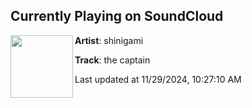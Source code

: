 ## Currently Playing on SoundCloud

[<img align="left" width="100" src="https://i1.sndcdn.com/artworks-0TyHFo3qa63paeaw-nTbuCg-t500x500.jpg">](https://soundcloud.com/ihateshinigami/the-captain)

**Artist**: shinigami 

**Track**: the captain

Last updated at 11/29/2024, 10:27:10 AM
